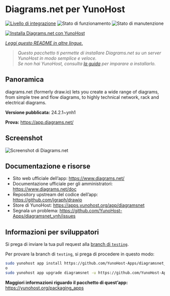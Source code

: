 <!--
N.B.: Questo README è stato automaticamente generato da <https://github.com/YunoHost/apps/tree/master/tools/readme_generator>
NON DEVE essere modificato manualmente.
-->

# Diagrams.net per YunoHost

[![Livello di integrazione](https://dash.yunohost.org/integration/diagramsnet.svg)](https://dash.yunohost.org/appci/app/diagramsnet) ![Stato di funzionamento](https://ci-apps.yunohost.org/ci/badges/diagramsnet.status.svg) ![Stato di manutenzione](https://ci-apps.yunohost.org/ci/badges/diagramsnet.maintain.svg)

[![Installa Diagrams.net con YunoHost](https://install-app.yunohost.org/install-with-yunohost.svg)](https://install-app.yunohost.org/?app=diagramsnet)

*[Leggi questo README in altre lingue.](./ALL_README.md)*

> *Questo pacchetto ti permette di installare Diagrams.net su un server YunoHost in modo semplice e veloce.*  
> *Se non hai YunoHost, consulta [la guida](https://yunohost.org/install) per imparare a installarlo.*

## Panoramica

diagrams.net (formerly draw.io) lets you create a wide range of diagrams, from simple tree and flow diagrams, to highly technical network, rack and electrical diagrams.


**Versione pubblicata:** 24.2.1~ynh1

**Prova:** <https://app.diagrams.net/>

## Screenshot

![Screenshot di Diagrams.net](./doc/screenshots/screenshot.png)

## Documentazione e risorse

- Sito web ufficiale dell’app: <https://www.diagrams.net/>
- Documentazione ufficiale per gli amministratori: <https://www.diagrams.net/doc>
- Repository upstream del codice dell’app: <https://github.com/jgraph/drawio>
- Store di YunoHost: <https://apps.yunohost.org/app/diagramsnet>
- Segnala un problema: <https://github.com/YunoHost-Apps/diagramsnet_ynh/issues>

## Informazioni per sviluppatori

Si prega di inviare la tua pull request alla [branch di `testing`](https://github.com/YunoHost-Apps/diagramsnet_ynh/tree/testing).

Per provare la branch di `testing`, si prega di procedere in questo modo:

```bash
sudo yunohost app install https://github.com/YunoHost-Apps/diagramsnet_ynh/tree/testing --debug
o
sudo yunohost app upgrade diagramsnet -u https://github.com/YunoHost-Apps/diagramsnet_ynh/tree/testing --debug
```

**Maggiori informazioni riguardo il pacchetto di quest’app:** <https://yunohost.org/packaging_apps>
